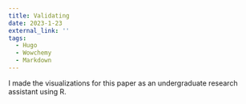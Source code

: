 ```yaml
---
title: Validating 
date: 2023-1-23
external_link: ''
tags:
  - Hugo
  - Wowchemy
  - Markdown
---
```


I made the visualizations for this paper as an undergraduate research assistant using R. 

<!--more-->
